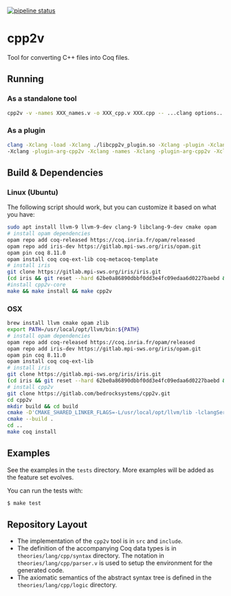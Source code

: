 [![pipeline status](https://gitlab.com/bedrocksystems/cpp2v/badges/master/pipeline.svg)](https://gitlab.com/bedrocksystems/cpp2v/commits/master)


# cpp2v

Tool for converting C++ files into Coq files.

## Running

### As a standalone tool

```sh
cpp2v -v -names XXX_names.v -o XXX_cpp.v XXX.cpp -- ...clang options...
```

### As a plugin

```sh
clang -Xclang -load -Xclang ./libcpp2v_plugin.so -Xclang -plugin -Xclang cpp2v -Xclang -plugin-arg-cpp2v -Xclang -o -Xclang -plugin-arg-cpp2v -Xclang foo_cpp.v
-Xclang -plugin-arg-cpp2v -Xclang -names -Xclang -plugin-arg-cpp2v -Xclang foo_names_cpp.v ...standard clang options...
```

## Build & Dependencies

### Linux (Ubuntu)

The following script should work, but you can customize it based on what you have:

```sh
sudo apt install llvm-9 llvm-9-dev clang-9 libclang-9-dev cmake opam
# install opam dependencies
opam repo add coq-released https://coq.inria.fr/opam/released
opam repo add iris-dev https://gitlab.mpi-sws.org/iris/opam.git
opam pin coq 8.11.0
opam install coq coq-ext-lib coq-metacoq-template
# install iris
git clone https://gitlab.mpi-sws.org/iris/iris.git
(cd iris && git reset --hard 62be0a86890dbbf0dd3e4fc09edaa6d0227baebd && make build-dep && make -j3 && make install)
#install cpp2v-core
make && make install && make cpp2v
```

### OSX

```sh
brew install llvm cmake opam zlib
export PATH=/usr/local/opt/llvm/bin:${PATH}
# install opam dependencies
opam repo add coq-released https://coq.inria.fr/opam/released
opam repo add iris-dev https://gitlab.mpi-sws.org/iris/opam.git
opam pin coq 8.11.0
opam install coq coq-ext-lib
# install iris
git clone https://gitlab.mpi-sws.org/iris/iris.git
(cd iris && git reset --hard 62be0a86890dbbf0dd3e4fc09edaa6d0227baebd && make build-dep && make -j3 && make install)
# install cpp2v
git clone https://gitlab.com/bedrocksystems/cpp2v.git
cd cpp2v
mkdir build && cd build
cmake -D'CMAKE_SHARED_LINKER_FLAGS=-L/usr/local/opt/llvm/lib -lclangSerialization -lclangASTMatchers -lclangSema -lclangAnalysis -lclangRewriteFrontend -lclangEdit -lclangParse -lclangFrontend -lclangBasic -lclangDriver -lclangAST -lclangLex -lz -lcurses' -DCMAKE_EXE_LINKER_FLAGS=-L/usr/local/opt/llvm/lib ..
cmake --build .
cd ..
make coq install
```

## Examples
See the examples in the `tests` directory.
More examples will be added as the feature set evolves.

You can run the tests with:

```sh
$ make test
```

## Repository Layout

- The implementation of the `cpp2v` tool is in `src` and `include`.
- The definition of the accompanying Coq data types is in `theories/lang/cpp/syntax` directory. The notation in `theories/lang/cpp/parser.v` is used to setup the environment for the generated code.
- The axiomatic semantics of the abstract syntax tree is defined in the `theories/lang/cpp/logic` directory.
